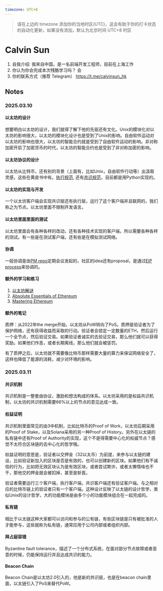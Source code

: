 ```yaml
---
timezone: UTC+8
---
```


> 请在上边的 timezone 添加你的当地时区(UTC)，这会有助于你的打卡状态的自动化更新，如果没有添加，默认为北京时间 UTC+8 时区


# Calvin Sun

1. 自我介绍: 我來自中国，是一名前端开发工程师，目前在上海工作
2. 你认为你会完成本次残酷学习吗？   会
3. 你的联系方式（推荐 Telegram）  https://t.me/calvinsun_hk

## Notes

<!-- Content_START -->

### 2025.03.10

#### 以太坊的设计
想要明白以太坊的设计，我们就得了解下他的先驱还有文化。Unix的模块化对以太坊的影响很大，以太坊的模块化设计也是受到了Unix的影响。自由软件运动对以太坊的影响也很大，以太坊的智能合约就是受到了自由软件运动的影响。非对称加密开启了加密货币的时代，以太坊的智能合约也是受到了非对称加密的影响。

#### 以太坊协议的设计
以太坊从比特币，还有别的背景（上面有，比如Unix，自由软件行动等）出汲取灵感，这些在黄皮书中有。[执行规范](https://github.com/ethereum/execution-specs), 还有[共识规范](https://github.com/ethereum/consensus-specs)，目前都是用Python实现的。

#### 以太坊的实现与开发
一个以太坊客户端会实现共识层还有执行层，运行了这个客户端并且联网的，我们称之为节点。以太坊里面不限制开发语言。

#### 以太坊里面里面的测试

以太坊里面会有各种各样的改动，还有各种技术实现的客户端，所以需要各种各样的测试。有一些是在测试客户端，还有些是在模拟测试网络。

#### 协调
一般协调是由[PM repo](https://github.com/ethereum/pm)定期会议发起的，社区的idea还有proposal，是通过[EIP process](https://eips.ethereum.org/EIPS/eip-1)来协调的。

#### 额外的学习和练习
1. [以太坊解谜](https://ethereum.org/quizzes)
2. [Absolute Essentials of Ethereum](https://www.routledge.com/Absolute-Essentials-of-Ethereum/Dylan-Ennis/p/book/9781032334189)
3. [Mastering Ethereum](https://github.com/ethereumbook/ethereumbook)

#### 额外的笔记
质押：从2022年the merge开始，以太坊从PoW转向了PoS。质押是验证者为了保护网络，还有获得收益而采取的行动。验证者会锁定一定数量的ETH，然后运行一个全节点，然后验证交易。如果验证者诚实的去验证交易，那么他们就可以获得奖励。如果他们作恶，或者长期离线，那么他们就会被惩罚。

有了质押之后，以太坊就不需要像比特币那样需要大量的算力来保证网络安全了，这样也降低了能源的消耗，减少对环境的影响。

### 2025.03.11

#### 共识机制
共识机制是一整套由协议，激励和想法构成的体系。以太坊采用的是权益共识机制，以太坊的共识机制需要66%以上的节点的意见达成一致。

#### 权益证明
共识机制里面常见的由3中机制，比如比特币的Proof of Work，以太坊后期采用的Proof of Stake，以及Solana采用的另一种Proof of History。另外在以太链的私有链中还有Proof of Authority的实现，这个不是得需要中心化的权威节点？感觉不太符合区块链的去中心化的哲学哦。

权益证明的意思是，验证者以交押金（32以太币）为前提，来参与以太链的建设，比如验证新加入的区块是否是有效的，也可以创建新的区块。如果他们有不诚信的行为，比如把无效区块认为是有效区块，或者尝试欺诈，或者太懒惰啥也不干，那他交的押金就会被扣掉，甚至是斩首。

验证者需要运行三个客户端，执行客户端，共识客户端还有验证客户端。与之相对应的比特币链上的验证者只有一个客户端。这种设计反映了以太链的设计哲学，类似Unix的设计哲学，大的功能模块是由多个小的功能模块组合在一起完成的。

#### 私有链
相比于以太链这种大家都可以访问和参与的公有链，有些区块链是只有被批准的人才能参与，这些就称为私有链，通常应用于公司内部或者组织内部。

#### 拜占庭容错
Byzantine fault tolerance，描述了一个分布式系统，在面对部分节点故障或者恶意的时候，仍能保持运行并且达成共识的能力。

#### Beacon Chain
Beacon Chain是以太坊2.0引入的，他是新的共识层，也是在beacon chain里面，以太链引入了PoS来替代PoW。

<!-- Content_END -->
